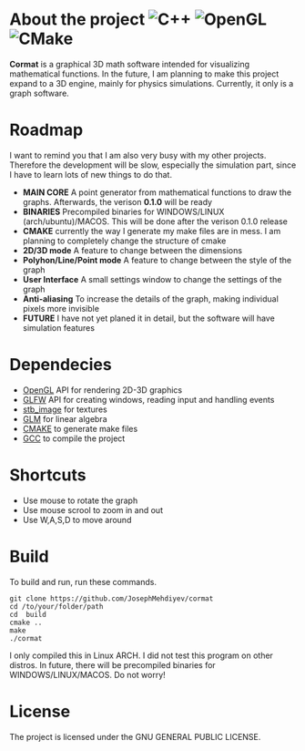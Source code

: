 # About the project ![C++](https://img.shields.io/badge/c++-%2300599C.svg?style=Plastic&logo=c%2B%2B&logoColor=white) ![OpenGL](https://img.shields.io/badge/OpenGL-%23FFFFFF.svg?style=Plastic&logo=opengl) ![CMake](https://img.shields.io/badge/CMake-%23008FBA.svg?style=Plastic&logo=cmake&logoColor=white)
**Cormat** is a graphical 3D math software intended for visualizing mathematical functions. In the future, I am planning to make this project expand to a 3D engine, mainly for physics simulations. Currently, it only is a graph software.
# Roadmap
I want to remind you that I am also very busy with my other projects. Therefore the development will be slow, especially the simulation part, since I have to learn lots of new things to do that.
* **MAIN CORE** A point generator from mathematical functions to draw the graphs. Afterwards, the verison **0.1.0** will be ready
* **BINARIES** Precompiled binaries for WINDOWS/LINUX (arch/ubuntu)/MACOS. This will be done after the verison 0.1.0 release
* **CMAKE** currently the way I generate my make files are in mess. I am planning to completely change the structure of cmake
* **2D/3D mode** A feature to change between the dimensions
* **Polyhon/Line/Point mode** A feature to change between the style of the graph
* **User Interface** A small settings window to change the settings of the graph
* **Anti-aliasing** To increase the details of the graph, making individual pixels more invisible
* **FUTURE** I have not yet planed it in detail, but the software will have simulation features
# Dependecies
* [OpenGL](https://www.khronos.org/opengl/wiki/Getting_Started#Downloading_OpenGL)  API for rendering 2D-3D graphics
* [GLFW](https://github.com/glfw/glfw) API for creating windows, reading input and handling events
* [stb_image](https://github.com/nothings/stb/blob/master/stb_image.h) for textures
* [GLM](https://github.com/recp/cglm) for linear algebra 
* [CMAKE](https://cmake.org/about/) to generate make files
* [GCC](https://gcc.gnu.org/install/) to compile the project

# Shortcuts
* Use mouse to rotate the graph
* Use mouse scrool to zoom in and out
* Use W,A,S,D to move around
# Build

To build and run, run these commands.
```
git clone https://github.com/JosephMehdiyev/cormat
cd /to/your/folder/path
cd  build
cmake ..
make
./cormat
```
I only compiled this in Linux ARCH. I did not test this program on other distros.
In future, there will be precompiled binaries for WINDOWS/LINUX/MACOS. Do not worry!

# License
The project is licensed under the GNU GENERAL PUBLIC LICENSE.



